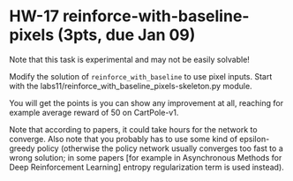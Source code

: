 # HW-17 reinforce-with-baseline-pixels (3pts, due Jan 09)

Note that this task is experimental and may not be easily solvable!

Modify the solution of `reinforce_with_baseline` to use pixel inputs. Start with the labs11/reinforce_with_baseline_pixels-skeleton.py module.

You will get the points is you can show any improvement at all, reaching for example average reward of 50 on CartPole-v1.

Note that according to papers, it could take hours for the network to converge. Also note that you probably has to use some kind of epsilon-greedy policy (otherwise the policy network usually converges too fast to a wrong solution; in some papers [for example in Asynchronous Methods for Deep Reinforcement Learning] entropy regularization term is used instead).
